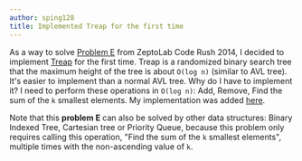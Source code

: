 ```yaml
---
author: sping128
title: Implemented Treap for the first time
---
```

As a way to solve [Problem E](http://codeforces.com/problemset/problem/436/E) from ZeptoLab Code Rush 2014, I decided to implement [Treap](https://en.wikipedia.org/wiki/Treap) for the first time. Treap is a randomized binary search tree that the maximum height of the tree is about <code>O(log n)</code> (similar to AVL tree). It's easier to implement than a normal AVL tree. Why do I have to implement it? I need to perform these operations in <code>O(log n)</code>: Add, Remove, Find the sum of the <code>k</code> smallest elements. My implementation was added [here](https://github.com/sping128/cpt/tree/master/library/data_structure).

Note that this **problem E** can also be solved by other data structures: Binary Indexed Tree, Cartesian tree or Priority Queue, because this problem only requires calling this operation, "Find the sum of the <code>k</code> smallest elements", multiple times with the non-ascending value of <code>k</code>.
